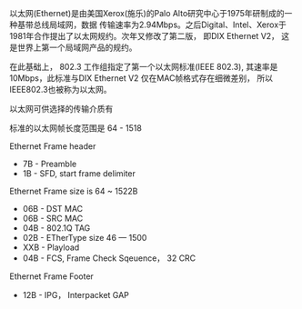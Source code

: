 以太网(Ethernet)是由美国Xerox(施乐)的Palo Alto研究中心于1975年研制成的一种基带总线局域网，数据 
传输速率为2.94Mbps。之后Digital、Intel、Xerox于1981年合作提出了以太网规约。次年又修改了第二版，
即DIX Ethernet V2， 这是世界上第一个局域网产品的规约。

在此基础上， 802.3 工作组指定了第一个以太网标准(IEEE 802.3), 其速率是10Mbps，此标准与DIX Ethernet V2
仅在MAC帧格式存在细微差别， 所以IEEE802.3也被称为以太网。

以太网可供选择的传输介质有



标准的以太网帧长度范围是 64 - 1518



Ethernet Frame header

* 7B - Preamble
* 1B - SFD, start frame delimiter

Ethernet Frame size is 64 ~ 1522B

* 06B - DST MAC
* 06B - SRC MAC
* 04B - 802.1Q TAG
* 02B -  ETherType size 46 — 1500
* XXB - Playload
* 04B - FCS, Frame Check Sqeuence， 32 CRC

Ethernet Frame Footer

* 12B - IPG， Interpacket GAP

